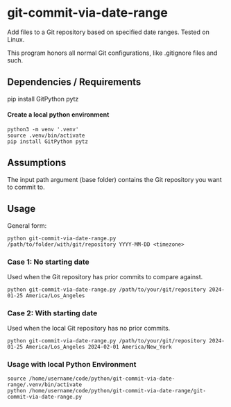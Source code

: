 # git-commit-via-date-range

Add files to a Git repository based on specified date ranges. Tested on Linux.

This program honors all normal Git configurations, like .gitignore files and such.

## Dependencies / Requirements

pip install GitPython pytz

#### Create a local python environment

    python3 -m venv '.venv'
    source .venv/bin/activate
    pip install GitPython pytz

## Assumptions

The input path argument (base folder) contains the Git repository you want to commit to.

## Usage

General form:

    python git-commit-via-date-range.py /path/to/folder/with/git/repository YYYY-MM-DD <timezone>

### Case 1: No starting date 

Used when the Git repository has prior commits to compare against.

    python git-commit-via-date-range.py /path/to/your/git/repository 2024-01-25 America/Los_Angeles

### Case 2: With starting date

Used when the local Git repository has no prior commits.

    python git-commit-via-date-range.py /path/to/your/git/repository 2024-01-25 America/Los_Angeles 2024-02-01 America/New_York

### Usage with local Python Environment

    source /home/username/code/python/git-commit-via-date-range/.venv/bin/activate
    python /home/username/code/python/git-commit-via-date-range/git-commit-via-date-range.py

